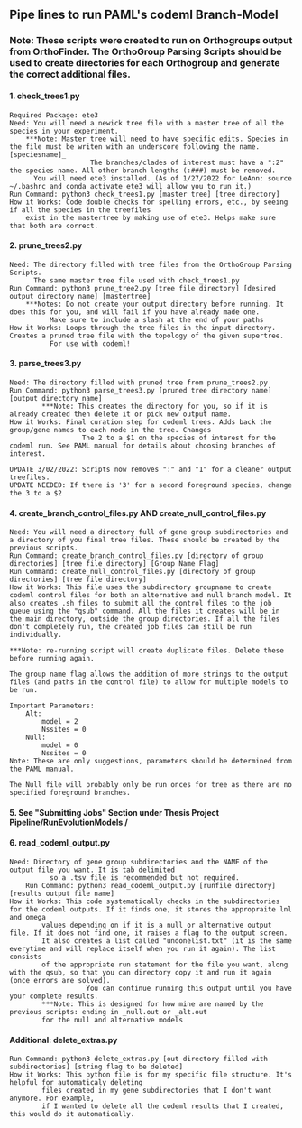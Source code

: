 ## Pipe lines to run PAML's codeml Branch-Model

### Note: These scripts were created to run on Orthogroups output from OrthoFinder. The OrthoGroup Parsing Scripts should be used to create directories for each Orthogroup and generate the correct additional files.

#### 1. check_trees1.py
	Required Package: ete3
	Need: You will need a newick tree file with a master tree of all the species in your experiment.
		***Note: Master tree will need to have specific edits. Species in the file must be writen with an underscore following the name. [speciesname]_
                        The branches/clades of interest must have a ":2" the species name. All other branch lengths (:###) must be removed.
	      You will need ete3 installed. (As of 1/27/2022 for LeAnn: source ~/.bashrc and conda activate ete3 will allow you to run it.)
	Run Command: python3 check_trees1.py [master tree] [tree directory]
	How it Works: Code double checks for spelling errors, etc., by seeing if all the species in the treefiles
        exist in the mastertree by making use of ete3. Helps make sure that both are correct.

#### 2. prune_trees2.py
	Need: The directory filled with tree files from the OrthoGroup Parsing Scripts.
	      The same master tree file used with check_trees1.py
	Run Command: python3 prune_tree2.py [tree file directory] [desired output directory name] [mastertree]
		***Notes: Do not create your output directory before running. It does this for you, and will fail if you have already made one.
			  Make sure to include a slash at the end of your paths
	How it Works: Loops through the tree files in the input directory. Creates a pruned tree file with the topology of the given supertree.
		      For use with codeml!

#### 3. parse_trees3.py
	Need: The directory filled with pruned tree from prune_trees2.py
	Run Command: python3 parse_trees3.py [pruned tree directory name] [output directory name]
			***Note: This creates the directory for you, so if it is already created then delete it or pick new output name.
	How it Works: Final curation step for codeml trees. Adds back the group/gene names to each node in the tree. Changes
                      The 2 to a $1 on the species of interest for the codeml run. See PAML manual for details about choosing branches of interest.

	UPDATE 3/02/2022: Scripts now removes ":" and "1" for a cleaner output treefiles.
	UPDATE NEEDED: If there is '3' for a second foreground species, change the 3 to a $2


#### 4. create_branch_control_files.py AND create_null_control_files.py
	Need: You will need a directory full of gene group subdirectories and a directory of you final tree files. These should be created by the previous scripts.
	Run Command: create_branch_control_files.py [directory of group directories] [tree file directory] [Group Name Flag]
	Run Command: create_null_control_files.py [directory of group directories] [tree file directory]
	How it Works: This file uses the subdirectory groupname to create codeml control files for both an alternative and null branch model. It also creates .sh files to submit all the control files to the job queue using the "qsub" command. All the files it creates will be in the main directory, outside the group directories. If all the files don't completely run, the created job files can still be run individually.
	
	***Note: re-running script will create duplicate files. Delete these before running again.
	
	The group name flag allows the addition of more strings to the output files (and paths in the control file) to allow for multiple models to be run.
	
	Important Parameters:
		Alt:
			model = 2
			Nssites = 0
		Null:
			model = 0
			Nssites = 0
	Note: These are only suggestions, parameters should be determined from the PAML manual.
	
	The Null file will probably only be run onces for tree as there are no specified foreground branches.

#### 5. See "Submitting Jobs" Section under Thesis Project Pipeline/RunEvolutionModels /

#### 6. read_codeml_output.py
	Need: Directory of gene group subdirectories and the NAME of the output file you want. It is tab delimited
              so a .tsv file is recommended but not required.
        Run Command: python3 read_codeml_output.py [runfile directory] [results output file name]
	How it Works: This code systematically checks in the subdirectories for the codeml outputs. If it finds one, it stores the appropraite lnl and omega
			values depending on if it is a null or alternative output file. If it does not find one, it raises a flag to the output screen.
			It also creates a list called "undonelist.txt" (it is the same everytime and will replace itself when you run it again). The list consists
			of the appropriate run statement for the file you want, along with the qsub, so that you can directory copy it and run it again (once errors are solved).
                       You can continue running this output until you have your complete results.
			***Note: This is designed for how mine are named by the previous scripts: ending in _null.out or _alt.out
			for the null and alternative models
	

#### Additional: delete_extras.py
	Run Command: python3 delete_extras.py [out directory filled with subdirectories] [string flag to be deleted]
	How it Works: This python file is for my specific file structure. It's helpful for automaticaly deleting
			files created in my gene subdirectories that I don't want anymore. For example,
			if I wanted to delete all the codeml results that I created, this would do it automatically.



